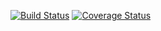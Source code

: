 [![Build Status](https://travis-ci.org/fuchien/clean-node-ts-api.svg?branch=master)](https://travis-ci.org/fuchien/clean-node-ts-api)
[![Coverage Status](https://coveralls.io/repos/github/fuchien/clean-node-ts-api/badge.svg?branch=master)](https://coveralls.io/github/fuchien/clean-node-ts-api?branch=master)
